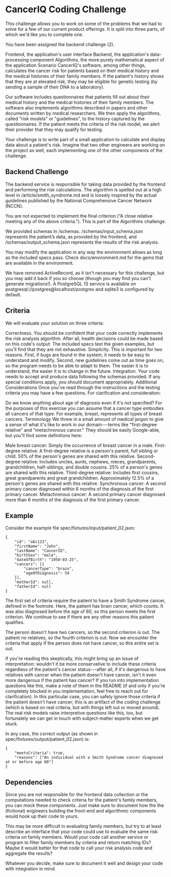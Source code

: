 # CancerIQ Coding Challenge
This challenge allows you to work on some of the problems that we had to solve for a few of our current product offerings. It is split into three parts, of which we'd like you to complete one.

You have been assigned the backend challenge (2).

Frontend, the application's user interface
Backend, the application's data-processing component
Algorithms, the more purely mathematical aspect of the application
Scenario
CancerIQ's software, among other things, calculates the cancer risk for patients based on their medical history and the medical histories of their family members. If the patient's history shows that they are at elevated risk, they may be eligible for genetic testing (by sending a sample of their DNA to a laboratory).

Our software includes questionnaires that patients fill out about their medical history and the medical histories of their family members. The software also implements algorithms described in papers and other documents written by medical researchers. We then apply the algorithms, called "risk models" or "guidelines", to the history captured by the questionnaires. If the patient meets the criteria of the risk model, we alert their provider that they may qualify for testing.

Your challenge is to write part of a small application to calculate and display data about a patient's risk. Imagine that two other engineers are working on the project as well, each implementing one of the other components of the challenge.

## Backend Challenge
The backend service is responsible for taking data provided by the frontend and performing the risk calculations. The algorithm is spelled out at a high level in /article/smith_syndrome.md and is loosely inspired by the actual guidelines published by the National Comprehensive Cancer Network (NCCN).

You are not expected to implement the final criterion (“A close relative meeting any of the above criteria.”). This is part of the Algorithms challenge.

We provided schemas in /schemas. /schemas/input_schema.json represents the patient’s data, as provided by the frontend, and /schemas/output_schema.json represents the results of the risk analysis.

You may modify the application in any way the environment allows as long as the included specs pass. Check docs/environment.md for the gems that are available in the environment.

We have removed ActiveRecord, as it isn't necessary for this challenge, but you may add it back if you so choose (though you may find you can't generate migrations!). A PostgreSQL 13 service is available on postgresql://postgres@localhost/postgres and sqlite3 is configured by default.

## Criteria
We will evaluate your solution on three criteria:

Correctness. You should be confident that your code correctly implements the risk analysis algorithm. After all, health decisions could be made based on this code's output. The included specs test the given examples, but you'll find that they are not exhaustive.
Simplicity. This is important for two reasons. First, if bugs are found in the system, it needs to be easy to understand and modify. Second, new guidelines come out as time goes on, so the program needs to be able to adapt to them. The easier it is to understand, the easier it is to change in the future.
Integration. Your code needs to accept and produce data following the schemas provided. If any special conditions apply, you should document appropriately.
Additional Considerations
Once you've read through the instructions and the testing criteria you may have a few questions. For clarification and consideration:

Do we know anything about age of diagnosis even if it's not specified?
For the purposes of this exercise you can assume that a cancer type embodies all cancers of that type. For example, breast, represents all types of breast cancers.
Terminology
We threw in a small amount of medical jargon to give a sense of what it's like to work in our domain---terms like "first-degree relative" and "metachronous cancer." They should be easily Google-able, but you'll find some definitions here:

Male breast cancer: Simply the occurrence of breast cancer in a male.
First-degree relative: A first-degree relative is a person's parent, full sibling or child. 50% of the person's genes are shared with this relative.
Second-degree relative: Includes uncles, aunts, nephews, nieces, grandparents, grandchildren, half-siblings, and double cousins. 25% of a person's genes are shared with this relative.
Third-degree relative: Includes first cousins, great grandparents and great grandchildren. Approximately 12.5% of a person's genes are shared with this relative.
Synchronous cancer: A second primary cancer diagnosed within 6 months of the diagnosis of the first primary cancer.
Metachronous cancer: A second primary cancer diagnosed more than 6 months of the diagnosis of the first primary cancer.

## Example
Consider the example file spec/fixtures/input/patient_02.json:
```
{
    "id": "abc123",
    "firstName": "John",
    "lastName": "CancerIQ",
    "birthSex": "male",
    "dateOfBirth": "1950-03-25",
    "cancers": [{
        "cancerType": "brain",
        "ageOfDiagnosis": 54
    }],
    "motherId": null,
    "fatherId": null
}
```
The first set of criteria require the patient to have a Smith Syndrome cancer, defined in the footnote. Here, the patient has brain cancer, which counts. It was also diagnosed before the age of 60, so this person meets the first criterion. We continue to see if there are any other reasons this patient qualifies.

The person doesn't have two cancers, so the second criterion is out. The patient no relatives, so the fourth criterion is out. Now we encounter the criteria that apply if the person does not have cancer, so this entire set is out.

If you're reading this skeptically, this might bring up an issue of interpretation: wouldn't it be more conservative to include these criteria regardless of the patient's cancer status---after all, if it's dangerous to have relatives with cancer when the patient doesn't have cancer, isn't it even more dangerous if the patient has cancer? If you run into implementation questions like this, make a note of them in the README (if and only if you're completely blocked in you implementation, feel free to reach out for clarification). In this particular case, you can safely ignore those criteria if the patient doesn't have cancer; this is an artifact of the coding challenge (which is based on real criteria, but with things left out or moved around). The real risk models raise interpretive questions like this, too, but fortunately we can get in touch with subject-matter experts when we get stuck.

In any case, the correct output (as shown in spec/fixtures/output/patient_02.json) is:
```
{
    "meetsCriteria": true,
    "reasons": ["An individual with a Smith Syndrome cancer diagnosed at or before age 60"]
}
```
## Dependencies
Since you are not responsible for the frontend data collection or the computations needed to check criteria for the patient's family members, you can mock these components. Just make sure to document how the the (fictional) engineers building the front-end and algorithmic components would hook up their code to yours.

This may be more difficult in evaluating family members, but try to at least describe an interface that your code could use to evaluate the same risk criteria on family members. Would your code call another service or program to filter family members by criteria and return matching IDs? Maybe it would better for that code to call your risk analysis code and aggregate the results?

Whatever you decide, make sure to document it well and design your code with integration in mind.
